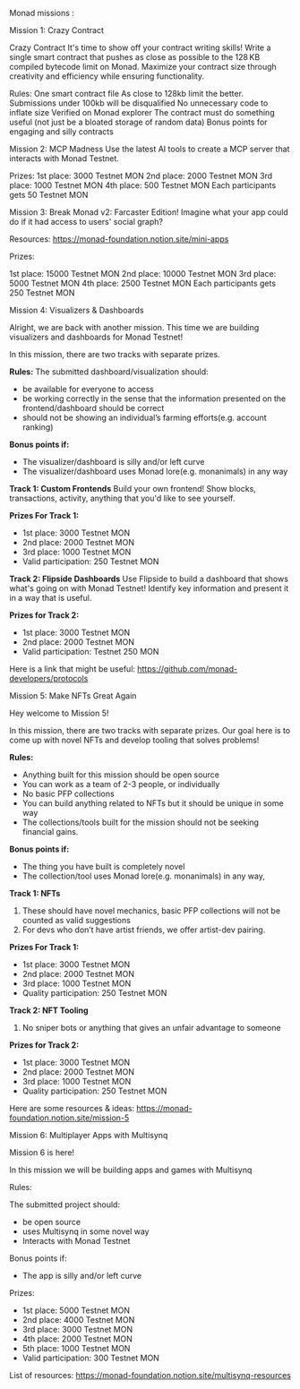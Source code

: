 Monad missions :

Mission 1: Crazy Contract

Crazy Contract
It's time to show off your contract writing skills! Write a single smart contract that pushes as close as possible to the 128 KB compiled bytecode limit on Monad. Maximize your contract size through creativity and efficiency while ensuring functionality.

Rules:
One smart contract file
As close to 128kb limit the better. Submissions under 100kb will be disqualified
No unnecessary code to inflate size
Verified on Monad explorer
The contract must do something useful (not just be a bloated storage of random data)
Bonus points for engaging and silly contracts


Mission 2: MCP Madness
Use the latest AI tools to create a MCP server that interacts with Monad Testnet.


Prizes:
1st place: 3000 Testnet MON
2nd place: 2000 Testnet MON
3rd place: 1000 Testnet MON
4th place: 500 Testnet MON
Each participants gets 50 Testnet MON


Mission 3: Break Monad v2: Farcaster Edition!
Imagine what your app could do if it had access to users' social graph?



Resources: https://monad-foundation.notion.site/mini-apps 


Prizes:

1st place: 15000 Testnet MON
2nd place: 10000 Testnet MON
3rd place: 5000 Testnet MON
4th place: 2500 Testnet MON
Each participants gets 250 Testnet MON


Mission 4: Visualizers & Dashboards

Alright, we are back with another mission. This time we are building visualizers and dashboards for Monad Testnet!

In this mission, there are two tracks with separate prizes.


**Rules:**
The submitted dashboard/visualization should:
- be available for everyone to access
- be working correctly in the sense that the information presented on the frontend/dashboard should be correct
- should not be showing an individual’s farming efforts(e.g. account ranking)

**Bonus points if:**
- The visualizer/dashboard is silly and/or left curve
- The visualizer/dashboard uses Monad lore(e.g. monanimals) in any way

**Track 1: Custom Frontends**
Build your own frontend! Show blocks, transactions, activity, anything that you'd like to see yourself.

**Prizes For Track 1:**
- 1st place: 3000 Testnet MON
- 2nd place: 2000 Testnet MON
- 3rd place: 1000 Testnet MON
- Valid participation: 250 Testnet MON

**Track 2: Flipside Dashboards**
Use Flipside to build a dashboard that shows what's going on with Monad Testnet! 
Identify key information and present it in a way that is useful.

**Prizes for Track 2:**
- 1st place: 3000 Testnet MON
- 2nd place: 2000 Testnet MON
- Valid participation: Testnet 250 MON


Here is a link that might be useful: https://github.com/monad-developers/protocols 


Mission 5: Make NFTs Great Again

Hey welcome to Mission 5! 

In this mission, there are two tracks with separate prizes. Our goal here is to come up with novel NFTs and develop tooling that solves problems!


**Rules:**

- Anything built for this mission should be open source
- You can work as a team of 2-3 people, or individually
- No basic PFP collections
- You can build anything related to NFTs but it should be unique in some way
- The collections/tools built for the mission should not be seeking financial gains.

**Bonus points if:**

- The thing you have built is completely novel
- The collection/tool uses Monad lore(e.g. monanimals) in any way,

**Track 1: NFTs**

1. These should have novel mechanics, basic PFP collections will not be counted as valid suggestions
2. For devs who don’t have artist friends, we offer artist-dev pairing.

**Prizes For Track 1:**

- 1st place: 3000 Testnet MON
- 2nd place: 2000 Testnet MON
- 3rd place: 1000 Testnet MON
- Quality participation: 250 Testnet MON

**Track 2: NFT Tooling**

1. No sniper bots or anything that gives an unfair advantage to someone

**Prizes for Track 2:**

- 1st place: 3000 Testnet MON
- 2nd place: 2000 Testnet MON
- 3rd place: 1000 Testnet MON
- Quality participation: 250 Testnet MON

Here are some resources & ideas: https://monad-foundation.notion.site/mission-5 


Mission 6: Multiplayer Apps with Multisynq

Mission 6 is here!

In this mission we will be building apps and games with Multisynq



Rules:

The submitted project should:

- be open source
- uses Multisynq in some novel way
- Interacts with Monad Testnet

Bonus points if:

- The app is silly and/or left curve

Prizes:

- 1st place: 5000 Testnet MON
- 2nd place: 4000 Testnet MON
- 3rd place: 3000 Testnet MON
- 4th place: 2000 Testnet MON
- 5th place: 1000 Testnet MON
- Valid participation: 300 Testnet MON

List of resources: https://monad-foundation.notion.site/multisynq-resources 